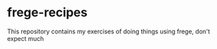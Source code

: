 # frege-recipes
This repository contains my exercises of doing things using frege, don't expect much